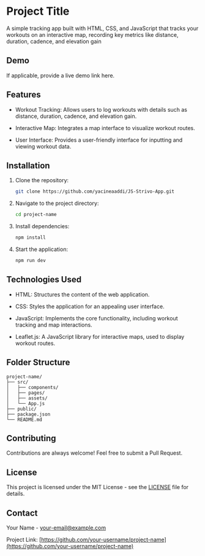 # Project Title

A simple tracking app built with HTML, CSS, and JavaScript that tracks your workouts on an interactive map, recording key metrics like distance, duration, cadence, and elevation gain

## Demo

If applicable, provide a live demo link here.

## Features

- Workout Tracking: Allows users to log workouts with details such as distance, duration, cadence, and elevation gain.

- Interactive Map: Integrates a map interface to visualize workout routes.

- User Interface: Provides a user-friendly interface for inputting and viewing workout data.

## Installation

1. Clone the repository:

   ```bash
   git clone https://github.com/yacineaaddi/JS-Strivo-App.git
   ```

2. Navigate to the project directory:

   ```bash
   cd project-name
   ```

3. Install dependencies:

   ```bash
   npm install
   ```

4. Start the application:

   ```bash
   npm run dev
   ```

## Technologies Used

- HTML: Structures the content of the web application.

- CSS: Styles the application for an appealing user interface.

- JavaScript: Implements the core functionality, including workout tracking and map interactions.

- Leaflet.js: A JavaScript library for interactive maps, used to display workout routes.

## Folder Structure

```
project-name/
├── src/
│   ├── components/
│   ├── pages/
│   ├── assets/
│   └── App.js
├── public/
├── package.json
└── README.md
```

## Contributing

Contributions are always welcome! Feel free to submit a Pull Request.

## License

This project is licensed under the MIT License - see the [LICENSE](LICENSE) file for details.

## Contact

Your Name - [your-email@example.com](mailto:your-email@example.com)

Project Link: [https://github.com/your-username/project-name](https://github.com/your-username/project-name)
